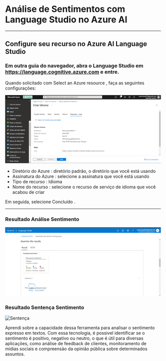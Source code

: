 # Análise de Sentimentos com Language Studio no Azure AI
<hr>

## Configure seu recurso no Azure AI Language Studio

### Em outra guia do navegador, abra o Language Studio em https://language.cognitive.azure.com e entre.

Quando solicitado com Select an Azure resource , faça as seguintes configurações:

![Criar Idioma](../imagens/CriarIdioma.png)

<ul>

<li>Diretório do Azure : diretório padrão, o diretório que você está usando</li>
<li>Assinatura do Azure : selecione a assinatura que você está usando</li>
<li>Tipo de recurso : Idioma</li>
<li>Nome do recurso : selecione o recurso de serviço de idioma que você acabou de criar</li>
</ul>
Em seguida, selecione Concluído .
<hr>

### Resultado Análise Sentimento

![Análise](../imagens/AnaliseSentimento.png)

### Resultado Sentença Sentimento

![Sentença](../imagens/SentençaSentimento.png)

<p>Aprendi sobre a capacidade dessa ferramenta para analisar o sentimento expresso em textos. Com essa tecnologia, é possivel identificar se o sentimento é positivo, negativo ou neutro, o que é útil para diversas aplicações, como análise de feedback de clientes, monitoramento de mídias sociais e compreensão da opinião pública sobre determinados assuntos.</p>